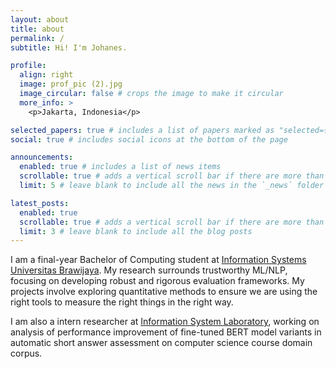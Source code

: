 ```yaml
---
layout: about
title: about
permalink: /
subtitle: Hi! I'm Johanes.

profile:
  align: right
  image: prof_pic (2).jpg
  image_circular: false # crops the image to make it circular
  more_info: >
    <p>Jakarta, Indonesia</p>

selected_papers: true # includes a list of papers marked as "selected={true}"
social: true # includes social icons at the bottom of the page

announcements:
  enabled: true # includes a list of news items
  scrollable: true # adds a vertical scroll bar if there are more than 3 news items
  limit: 5 # leave blank to include all the news in the `_news` folder

latest_posts:
  enabled: true
  scrollable: true # adds a vertical scroll bar if there are more than 3 new posts items
  limit: 3 # leave blank to include all the blog posts
---
```


I am a final-year Bachelor of Computing student at [Information Systems Universitas Brawijaya](https://filkom.ub.ac.id/s1-si/). My research surrounds trustworthy ML/NLP, focusing on developing robust and rigorous evaluation frameworks. My projects involve exploring quantitative methods to ensure we are using the right tools to measure the right things in the right way.

I am also a intern researcher at [Information System Laboratory](https://filkom.ub.ac.id/lab-si/), working on analysis of performance improvement of fine-tuned BERT model variants in automatic short answer assessment on computer science course domain corpus.

<!-- I've also done several representation learning projects in industry, such as introducing graph-based neural embeddings and efficiently fine-tuning LLMs for Siri Search at Apple. -->

<!-- Before that, I was fortunate to have worked with Prof. Alan W. Black and Prof. Maarten Sap during my master's at CMU, and with Prof. Ajitha Rajan and Prof. Steven Wilson during my undergrad at The University of Edinburgh. -->

<!-- Write your biography here. Tell the world about yourself. Link to your favorite [subreddit](http://reddit.com). You can put a picture in, too. The code is already in, just name your picture `prof_pic.jpg` and put it in the `img/` folder.

Put your address / P.O. box / other info right below your picture. You can also disable any of these elements by editing `profile` property of the YAML header of your `_pages/about.md`. Edit `_bibliography/papers.bib` and Jekyll will render your [publications page](/al-folio/publications/) automatically.

Link to your social media connections, too. This theme is set up to use [Font Awesome icons](https://fontawesome.com/) and [Academicons](https://jpswalsh.github.io/academicons/), like the ones below. Add your Facebook, Twitter, LinkedIn, Google Scholar, or just disable all of them. -->
